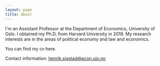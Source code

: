 ```yaml
---
layout: page
title: About
---
```


I'm an Assistant Professor at the Department of Economics, University
of Oslo. I obtained my Ph.D. from Harvard University in 2019. My
research interests are in the areas of political economy and law and
economics.

You can find my cv here. 

Contact information: henrik.sigstad@econ.uio.no

